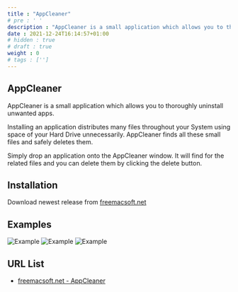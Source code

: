 ```yaml
---
title : "AppCleaner"
# pre : ' '
description : "AppCleaner is a small application which allows you to thoroughly uninstall unwanted apps."
date : 2021-12-24T16:14:57+01:00
# hidden : true
# draft : true
weight : 0
# tags : ['']
---
```


## AppCleaner

AppCleaner is a small application which allows you to thoroughly uninstall unwanted apps.

Installing an application distributes many files throughout your System using space of your Hard Drive unnecessarily.
AppCleaner finds all these small files and safely deletes them.

Simply drop an application onto the AppCleaner window. It will find for the related files and you can delete them by clicking the delete button.

## Installation

Download newest release from [freemacsoft.net](http://freemacsoft.net/appcleaner/)

## Examples

![Example](images/example1.png)
![Example](images/example2.png)
![Example](images/example3.png)

## URL List

* [freemacsoft.net - AppCleaner](http://freemacsoft.net/appcleaner/)

